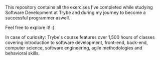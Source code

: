 This repository contains all the exercises I've completed while studying Software Development at Trybe and during my journey to become a successful programmer aswell.

Feel free to explore it! :)

In case of curiosity: Trybe's course features over 1,500 hours of classes covering introduction to software development, front-end, back-end, computer science, software engineering, agile methodologies and behavioral skills.
